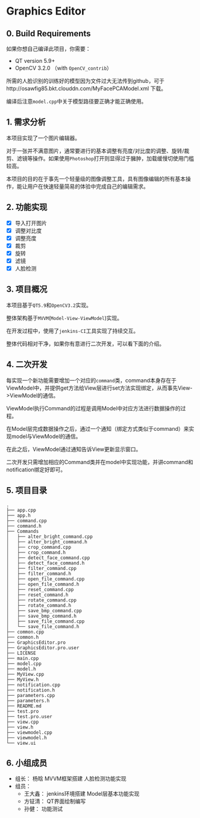 # Graphics Editor

## 0. Build Requirements

如果你想自己编译此项目，你需要：

- QT version 5.9+
- OpenCV 3.2.0 （with `OpenCV_contrib`）

所需的人脸识别的训练好的模型因为文件过大无法传到github，可于http://osawfig85.bkt.clouddn.com/MyFacePCAModel.xml 下载。

编译后注意`model.cpp`中关于模型路径要正确才能正确使用。

## 1. 需求分析

本项目实现了一个图片编辑器。

对于一张并不满意图片，通常要进行的基本调整有亮度/对比度的调整、旋转/裁剪、滤镜等操作。如果使用`Photoshop`打开则显得过于臃肿，加载缓慢切使用门槛较高。

本项目的目的在于事先一个轻量级的图像调整工具，具有图像编辑的所有基本操作，能让用户在快速轻量简易的体验中完成自己的编辑需求。

## 2. 功能实现

- [x] 导入打开图片
- [x] 调整对比度
- [x] 调整亮度
- [x] 裁剪
- [x] 旋转
- [x] 滤镜
- [x] 人脸检测

## 3. 项目概况

本项目基于`QT5.9`和`OpenCV3.2`实现。

整体架构基于`MVVM`(`Model-View-ViewModel`)实现。

在开发过程中，使用了`jenkins-CI`工具实现了持续交互。

整体代码相对干净，如果你有意进行二次开发，可以看下面的介绍。

## 4. 二次开发

每实现一个新功能需要增加一个对应的`command`类，command本身存在于ViewModel中，并提供get方法给View层进行set方法实现绑定，从而事先View->ViewModel的通信。

ViewModel执行Command的过程是调用Model中对应方法进行数据操作的过程。

在Model层完成数据操作之后，通过一个通知（绑定方式类似于command）来实现model与ViewModel的通信。

在此之后，ViewModel通过通知告诉View更新显示窗口。

二次开发只需增加相应的Command类并在model中实现功能，并讲command和notification绑定好即可。

## 5. 项目目录

```
.
├── app.cpp
├── app.h
├── command.cpp
├── command.h
├── Commands
│   ├── alter_bright_command.cpp
│   ├── alter_bright_command.h
│   ├── crop_command.cpp
│   ├── crop_command.h
│   ├── detect_face_command.cpp
│   ├── detect_face_command.h
│   ├── filter_command.cpp
│   ├── filter_command.h
│   ├── open_file_command.cpp
│   ├── open_file_command.h
│   ├── reset_command.cpp
│   ├── reset_command.h
│   ├── rotate_command.cpp
│   ├── rotate_command.h
│   ├── save_bmp_command.cpp
│   ├── save_bmp_command.h
│   ├── save_file_command.cpp
│   └── save_file_command.h
├── common.cpp
├── common.h
├── GraphicsEditor.pro
├── GraphicsEditor.pro.user
├── LICENSE
├── main.cpp
├── model.cpp
├── model.h
├── MyView.cpp
├── MyView.h
├── notification.cpp
├── notification.h
├── parameters.cpp
├── parameters.h
├── README.md
├── test.pro
├── test.pro.user
├── view.cpp
├── view.h
├── viewmodel.cpp
├── viewmodel.h
└── view.ui
```

## 6. 小组成员

- 组长： 杨晗   MVVM框架搭建  人脸检测功能实现
- 组员：
  - 王大鑫： jenkins环境搭建   Model层基本功能实现
  - 方钲清： QT界面绘制编写
  - 孙健： 功能测试